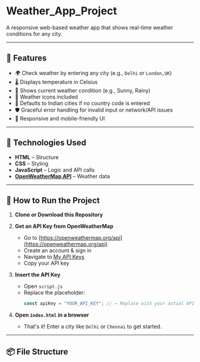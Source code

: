 # Weather_App_Project

A responsive web-based weather app that shows real-time weather conditions for any city.

---

## 📌 Features

- 🌍 Check weather by entering any city (e.g., `Delhi` or `London,UK`)
- 🌡️ Displays temperature in Celsius
- 📝 Shows current weather condition (e.g., Sunny, Rainy)
- 🌈 Weather icons included
- 🎯 Defaults to Indian cities if no country code is entered
- 🛡️ Graceful error handling for invalid input or network/API issues
- 📱 Responsive and mobile-friendly UI

---

## 🧰 Technologies Used

- **HTML** – Structure
- **CSS** – Styling
- **JavaScript** – Logic and API calls
- **[OpenWeatherMap API](https://openweathermap.org/api)** – Weather data

---

## 🚀 How to Run the Project

1. **Clone or Download this Repository**

2. **Get an API Key from OpenWeatherMap**  
   - Go to [https://openweathermap.org/api](https://openweathermap.org/api)  
   - Create an account & sign in  
   - Navigate to [My API Keys](https://home.openweathermap.org/api_keys)  
   - Copy your API key

3. **Insert the API Key**
   - Open `script.js`
   - Replace the placeholder:
     ```javascript
     const apiKey = "YOUR_API_KEY"; // ← Replace with your actual API key
     ```

4. **Open `index.html` in a browser**
   - That's it! Enter a city like `Delhi` or `Chennai` to get started.

---

## 📦 File Structure

